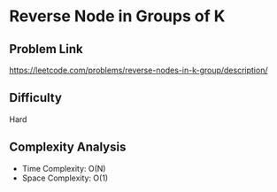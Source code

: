 # Reverse Node in Groups of K

## Problem Link

https://leetcode.com/problems/reverse-nodes-in-k-group/description/

## Difficulty

Hard

## Complexity Analysis

* Time Complexity: O(N)
* Space Complexity: O(1)
